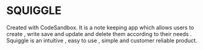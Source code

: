 # SQUIGGLE
Created with CodeSandbox.
It is a note keeping app which allows users to create , write save and update and delete them according to their needs . 
Squiggle is an intuitive , easy to use , simple and customer reliable product.
